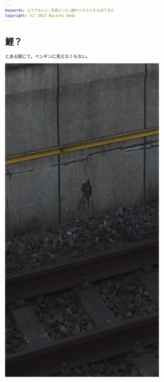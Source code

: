 ```yaml
---
Keywords: どうでもいい,写真とった,鯉がバラストから出てきた
Copyright: (C) 2017 Ryuichi Ueda
---
```


# 鯉？
<p>とある駅にて。ペンギンに見えなくもない。</p><p><img width="768" height="1024" alt="" src="IMG_3337.jpg" title="" class="size-large"></p>
